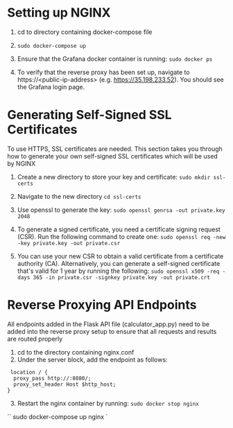 # Setting up NGINX
1. cd to directory containing docker-compose file

2. ``sudo docker-compose up``

3. Ensure that the Grafana docker container is running:
``sudo docker ps``

4. To verify that the reverse proxy has been set up, navigate to https://\<public-ip-address> (e.g. https://35.198.233.52). You should see the Grafana login page.

# Generating Self-Signed SSL Certificates
To use HTTPS, SSL certificates are needed. This section takes you through how to generate your own self-signed SSL certificates which will be used by NGINX

1. Create a new directory to store your key and certificate:
``sudo mkdir ssl-certs``

2. Navigate to the new directory
``cd ssl-certs``

3. Use openssl to generate the key:
``sudo openssl genrsa -out private.key 2048``

4. To generate a signed certificate, you need a certificate signing request (CSR). Run the following command to create one:
``sudo openssl req -new -key private.key -out private.csr``

5. You can use your new CSR to obtain a valid certificate from a certificate authority (CA). Alternatively, you can generate a self-signed certificate that's valid for 1 year by running the following:
``sudo openssl x509 -req -days 365 -in private.csr -signkey private.key -out private.crt``

# Reverse Proxying API Endpoints
All endpoints added in the Flask API file (calculator_app.py) need to be added into the reverse proxy setup to ensure that all requests and results are routed properly
1. cd to the directory containing nginx.conf
2. Under the server block, add the endpoint as follows:

<pre><code> location /<endpoint> {
  proxy_pass http://<ip-address>:8080/<endpoint>;
  proxy_set_header Host $http_host;
}
</code></pre>

3. Restart the nginx container by running:
`` sudo docker stop nginx ``

`` sudo docker-compose up nginx `